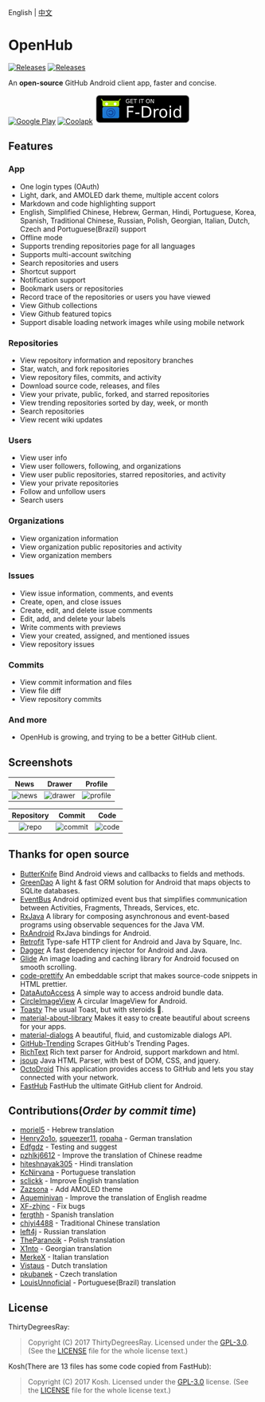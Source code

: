 English | [中文](/README-cn.md)
# OpenHub
[![Releases](https://img.shields.io/badge/android-5.0%2B-brightgreen.svg)](https://play.google.com/store/apps/details?id=com.thirtydegreesray.openhub)
[![Releases](https://img.shields.io/github/release/ThirtyDegreesRay/OpenHub.svg)](https://github.com/ThirtyDegreesRay/OpenHub/releases/latest)

An **open-source** GitHub Android client app, faster and concise.

[![Google Play](https://raw.githubusercontent.com/ThirtyDegreesRay/OpenHub/master/art/google_play.png?raw=true)](https://play.google.com/store/apps/details?id=com.thirtydegreesray.openhub)
[![Coolapk](https://raw.githubusercontent.com/ThirtyDegreesRay/OpenHub/master/art/coolapk.png?raw=true)](https://www.coolapk.com/apk/com.thirtydegreesray.openhub)
[![F-Droid](https://raw.githubusercontent.com/ThirtyDegreesRay/OpenHub/master/art/f-droid.png?raw=true)](https://f-droid.org/en/packages/com.thirtydegreesray.openhub)

## Features

### App
* One login types (OAuth)
* Light, dark, and AMOLED dark theme, multiple accent colors
* Markdown and code highlighting support
* English, Simplified Chinese, Hebrew, German, Hindi, Portuguese, Korea, Spanish, Traditional Chinese, Russian, Polish, Georgian, Italian, Dutch, Czech and Portuguese(Brazil) support
* Offline mode
* Supports trending repositories page for all languages
* Supports multi-account switching
* Search repositories and users
* Shortcut support
* Notification support
* Bookmark users or repositories
* Record trace of the repositories or users you have viewed
* View Github collections
* View Github featured topics
* Support disable loading network images while using mobile network

### Repositories
* View repository information and repository branches
* Star, watch, and fork repositories
* View repository files, commits, and activity
* Download source code, releases, and files
* View your private, public, forked, and starred repositories
* View trending repositories sorted by day, week, or month
* Search repositories
* View recent wiki updates

### Users
* View user info
* View user followers, following, and organizations
* View user public repositories, starred repositories, and activity
* View your private repositories
* Follow and unfollow users
* Search users

### Organizations
* View organization information
* View organization public repositories and activity
* View organization members

### Issues
* View issue information, comments, and events
* Create, open, and close issues
* Create, edit, and delete issue comments
* Edit, add, and delete your labels
* Write comments with previews
* View your created, assigned, and mentioned issues
* View repository issues

### Commits
* View commit information and files
* View file diff
* View repository commits

### And more
* OpenHub is growing, and trying to be a better GitHub client.

## Screenshots

| News | Drawer | Profile |
|:-:|:-:|:-:|
| ![news](https://raw.githubusercontent.com/ThirtyDegreesRay/OpenHub/master/art/news.png?raw=true) | ![drawer](https://raw.githubusercontent.com/ThirtyDegreesRay/OpenHub/master/art/drawer.png?raw=true) | ![profile](https://raw.githubusercontent.com/ThirtyDegreesRay/OpenHub/master/art/profile.png?raw=true) |

| Repository | Commit | Code |
|:-:|:-:|:-:|
| ![repo](https://raw.githubusercontent.com/ThirtyDegreesRay/OpenHub/master/art/repo.png?raw=true) | ![commit](https://raw.githubusercontent.com/ThirtyDegreesRay/OpenHub/master/art/commit.png?raw=true) | ![code](https://raw.githubusercontent.com/ThirtyDegreesRay/OpenHub/master/art/code.png?raw=true) |

## Thanks for open source

* [ButterKnife](https://github.com/JakeWharton/butterknife) Bind Android views and callbacks to fields and methods.
* [GreenDao](https://github.com/greenrobot/greenDAO) A light & fast ORM solution for Android that maps objects to SQLite databases.
* [EventBus](https://github.com/greenrobot/EventBus) Android optimized event bus that simplifies communication between Activities, Fragments, Threads, Services, etc.
* [RxJava](https://github.com/ReactiveX/RxJava) A library for composing asynchronous and event-based programs using observable sequences for the Java VM.
* [RxAndroid](https://github.com/ReactiveX/RxAndroid) RxJava bindings for Android.
* [Retrofit](https://github.com/square/retrofit) Type-safe HTTP client for Android and Java by Square, Inc.
* [Dagger](https://github.com/google/dagger) A fast dependency injector for Android and Java.
* [Glide](https://github.com/bumptech/glide) An image loading and caching library for Android focused on smooth scrolling.
* [code-prettify](https://github.com/google/code-prettify) An embeddable script that makes source-code snippets in HTML prettier.
* [DataAutoAccess](https://github.com/ThirtyDegreesRay/DataAutoAccess) A simple way to access android bundle data.
* [CircleImageView](https://github.com/hdodenhof/CircleImageView) A circular ImageView for Android.
* [Toasty](https://github.com/GrenderG/Toasty) The usual Toast, but with steroids 💪.
* [material-about-library](https://github.com/daniel-stoneuk/material-about-library) Makes it easy to create beautiful about screens for your apps.
* [material-dialogs](https://github.com/afollestad/material-dialogs) A beautiful, fluid, and customizable dialogs API.
* [GitHub-Trending](https://github.com/thedillonb/GitHub-Trending) Scrapes GitHub's Trending Pages.
* [RichText](https://github.com/zzhoujay/RichText) Rich text parser for Android, support markdown and html.
* [jsoup](https://github.com/jhy/jsoup) Java HTML Parser, with best of DOM, CSS, and jquery.
* [OctoDroid](https://github.com/slapperwan/gh4a) This application provides access to GitHub and lets you stay connected with your network.
* [FastHub](https://github.com/k0shk0sh/FastHub) FastHub the ultimate GitHub client for Android.

## Contributions(*Order by commit time*)
* [moriel5](https://github.com/moriel5) - Hebrew translation
* [Henry2o1o](https://github.com/Henry2o1o), [squeezer11](https://github.com/squeezer11), [ropaha](https://github.com/ropaha) - German translation
* [Edfgdz](https://github.com/Edfgdz) - Testing and suggest
* [pzhlkj6612](https://github.com/pzhlkj6612) - Improve the translation of Chinese readme
* [hiteshnayak305](https://github.com/hiteshnayak305) - Hindi translation
* [KcNirvana](https://github.com/KcNirvana) - Portuguese translation
* [sclickk](https://github.com/sclickk) - Improve English translation
* [Zazsona](https://github.com/Zazsona) - Add AMOLED theme
* [Aqueminivan](https://github.com/Aqueminivan) - Improve the translation of English readme
* [XF-zhjnc](https://github.com/XF-zhjnc) - Fix bugs
* [fergthh](https://github.com/fergthh) - Spanish translation
* [chiyi4488](https://github.com/chiyi4488) - Traditional Chinese translation
* [left4j](https://github.com/left4j) - Russian translation
* [TheParanoik](https://github.com/TheParanoik) - Polish translation
* [X1nto](https://github.com/X1nto) - Georgian translation
* [MerkeX](https://github.com/MerkeX) - Italian translation
* [Vistaus](https://github.com/Vistaus) - Dutch translation
* [pkubanek](https://github.com/pkubanek) - Czech translation
* [LouisUnnoficial](https://github.com/LouisUnnoficial) - Portuguese(Brazil) translation


## License
ThirtyDegreesRay:
> Copyright (C) 2017 ThirtyDegreesRay.
> Licensed under the [GPL-3.0](https://www.gnu.org/licenses/gpl.html).
> (See the [LICENSE](https://github.com/ThirtyDegreesRay/OpenHub/blob/master/LICENSE) file for the whole license text.)

Kosh(There are 13 files has some code copied from FastHub):
> Copyright (C) 2017 Kosh.
> Licensed under the [GPL-3.0](https://www.gnu.org/licenses/gpl.html) license.
> (See the [LICENSE](https://github.com/k0shk0sh/FastHub/blob/master/LICENSE) file for the whole license text.)
